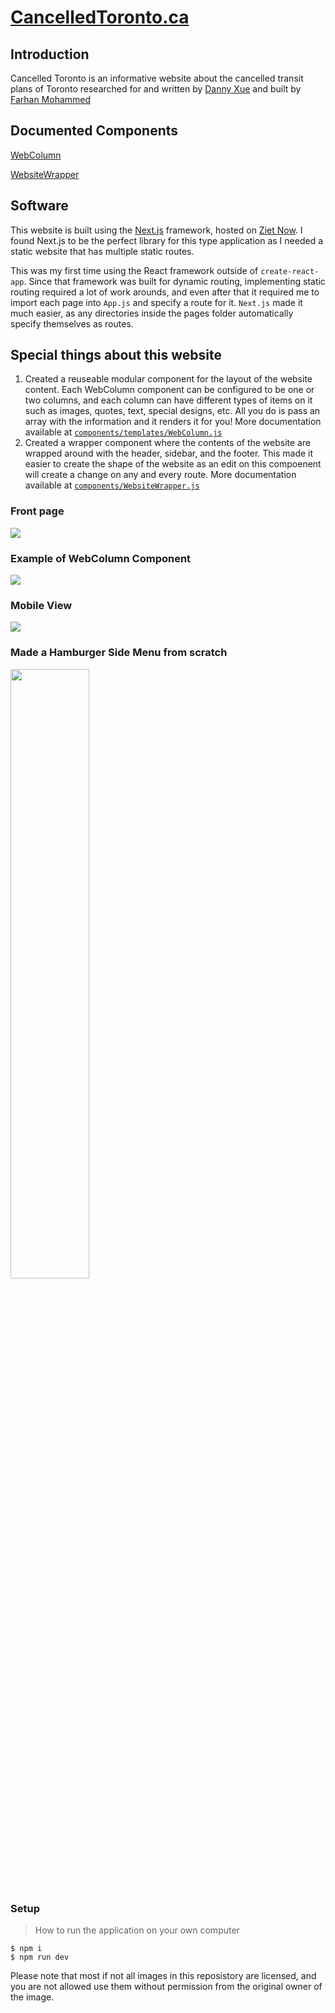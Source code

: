 # [CancelledToronto.ca](https://cancelledtoronto.ca/)

## Introduction
Cancelled Toronto is an informative website about the cancelled transit plans of Toronto researched for and written by [Danny Xue](https://www.linkedin.com/in/danny-xue/) and built by [Farhan Mohammed](https://www.linkedin.com/in/danny-xue/)

## Documented Components

[WebColumn](components/templates/WebColumn.md)

[WebsiteWrapper](components/WebsiteWrapper.md)

## Software 
This website is built using the [Next.js](https://nextjs.org/) framework, hosted on [Ziet Now](https://zeit.co/). I found Next.js to be the perfect library for this type application as I needed a static website that has multiple static routes. 

This was my first time using the React framework outside of `create-react-app`. Since that framework was built for dynamic routing, implementing static routing required a lot of work arounds, and even after that it required me to import each page into `App.js` and specify a route for it. `Next.js` made it much easier, as any directories inside the pages folder automatically specify themselves as routes.

## Special things about this website
1. Created a reuseable modular component for the layout of the website content. Each WebColumn component can be configured to be one or two columns, and each column can have different types of items on it such as images, quotes, text, special designs, etc. All you do is pass an array with the information and it renders it for you! More documentation available at [`components/templates/WebColumn.js`](./components/templates/Webcolumn.js)
2. Created a wrapper component where the contents of the website are wrapped around with the header, sidebar, and the footer. This made it easier to create the shape of the website as an edit on this compoenent will create a change on any and every route. More documentation available at [`components/WebsiteWrapper.js`](./components/WebsiteWrapper.js)


### Front page
<img src="https://i.imgur.com/WGm1Y1B.png"/>

### Example of WebColumn Component
<img src="https://imgur.com/FjF25b2.png"/>

### Mobile View
<img src="https://imgur.com/5zC5c0J.png"/>

### Made a Hamburger Side Menu from scratch
<img src="https://cdn.discordapp.com/attachments/651230544239132756/695081875668074627/ezgif-4-22db6083f156.gif" width="50%">

### Setup
> How to run the application on your own computer
```
$ npm i
$ npm run dev
```

Please note that most if not all images in this reposistory are licensed, and you are not allowed use them without permission from the original owner of the image. 
